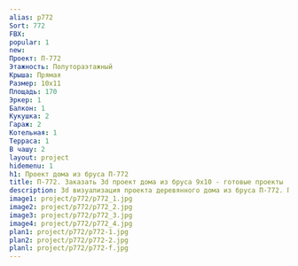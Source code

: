 ```yaml
---
alias: p772
Sort: 772
FBX: 
popular: 1
new: 
Проект: П-772
Этажность: Полутораэтажный
Крыша: Прямая
Размер: 10х11
Площадь: 170
Эркер: 1
Балкон: 1
Кукушка: 2
Гараж: 2
Котельная: 1
Терраса: 1
В чашу: 2
layout: project
hidemenu: 1
h1: Проект дома из бруса П-772
title: П-772. Заказать 3d проект дома из бруса 9х10 - готовые проекты
description: 3d визуализация проекта деревянного дома из бруса П-772. Площадь 170 м2, размер 9х10. Вы можете внести любые изменения в проект.
image1: project/p772/p772_1.jpg
image2: project/p772/p772_2.jpg
image3: project/p772/p772_3.jpg
image4: project/p772/p772_4.jpg
plan1: project/p772/p772-1.jpg
plan2: project/p772/p772-2.jpg
planl: project/p772/p772-f.jpg
---
```

